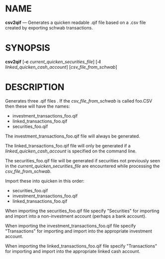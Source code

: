NAME
====

**csv2qif** — Generates a quicken readable .qif file based on a .csv file created by exporting schwab transactions.

SYNOPSIS
========

**csv2qif** \[**-c** _current_quicken_securities_file_\] \[**-l** _linked_quicken_cash_account_\] \[_csv_file_from_schwab_\]

DESCRIPTION
===========

Generates three .qif files .   If the _csv_file_from_schwab_ is called foo.CSV then these will have the names:
* investment_transactions_foo.qif
* linked_transactions_foo.qif
* securities_foo.qif

The investment_transactions_foo.qif file will always be generated.  

The linked_transactions_foo.qif file will only be generated if a _linked_quicken_cash_account_ is specified on the command line.  

The securities_foo.qif file will be generated if securities not previously seen in the _current_quicken_securities_file_ are encountered while processing the _csv_file_from_schwab_.


Import these into quicken in this order:

* securities_foo.qif
* investment_transactions_foo.qif
* linked_transactions_foo.qif


When importing the securities_foo.qif file specify "Securities" for importing and import into a non-investment account (perhaps a bank account).

When importing the investment_transactions_foo.qif file specify "Transactions" for importing and import into the appropriate investment account.

When importing the linked_transactions_foo.qif file specify "Transactions" for importing and import into the appropriate linked cash account.
